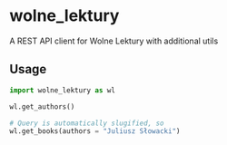 # wolne_lektury
A REST API client for Wolne Lektury with additional utils

## Usage 
```python
import wolne_lektury as wl

wl.get_authors()

# Query is automatically slugified, so 
wl.get_books(authors = "Juliusz Słowacki")

```
